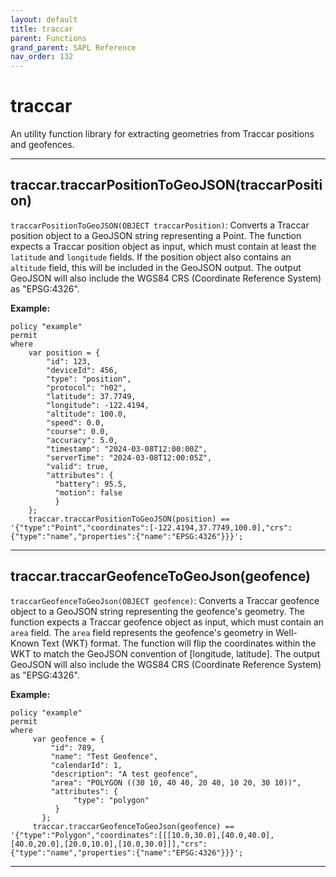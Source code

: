 ```yaml
---
layout: default
title: traccar
parent: Functions
grand_parent: SAPL Reference
nav_order: 132
---
```

# traccar

An utility function library for extracting geometries from Traccar positions and geofences.



---

## traccar.traccarPositionToGeoJSON(traccarPosition)

```traccarPositionToGeoJSON(OBJECT traccarPosition)```: Converts a Traccar position object to a GeoJSON string
representing a Point.
The function expects a Traccar position object as input, which must contain at least the `latitude` and
`longitude` fields.
If the position object also contains an `altitude` field, this will be included in the GeoJSON output.
The output GeoJSON will also include the WGS84 CRS (Coordinate Reference System) as "EPSG:4326".

**Example:**

```sapl
policy "example"
permit
where
    var position = {
        "id": 123,
        "deviceId": 456,
        "type": "position",
        "protocol": "h02",
        "latitude": 37.7749,
        "longitude": -122.4194,
        "altitude": 100.0,
        "speed": 0.0,
        "course": 0.0,
        "accuracy": 5.0,
        "timestamp": "2024-03-08T12:00:00Z",
        "serverTime": "2024-03-08T12:00:05Z",
        "valid": true,
        "attributes": {
          "battery": 95.5,
          "motion": false
          }
    };
    traccar.traccarPositionToGeoJSON(position) == '{"type":"Point","coordinates":[-122.4194,37.7749,100.0],"crs":{"type":"name","properties":{"name":"EPSG:4326"}}}';
```


---

## traccar.traccarGeofenceToGeoJson(geofence)

```traccarGeofenceToGeoJson(OBJECT geofence)```: Converts a Traccar geofence object to a GeoJSON string
representing the geofence's geometry.
The function expects a Traccar geofence object as input, which must contain an `area` field. The `area` field
represents the geofence's geometry in Well-Known Text (WKT) format.
The function will flip the coordinates within the WKT to match the GeoJSON convention of [longitude, latitude].
The output GeoJSON will also include the WGS84 CRS (Coordinate Reference System) as "EPSG:4326".

**Example:**

```sapl
policy "example"
permit
where
     var geofence = {
         "id": 789,
         "name": "Test Geofence",
         "calendarId": 1,
         "description": "A test geofence",
         "area": "POLYGON ((30 10, 40 40, 20 40, 10 20, 30 10))",
         "attributes": {
              "type": "polygon"
          }
       };
     traccar.traccarGeofenceToGeoJson(geofence) == '{"type":"Polygon","coordinates":[[[10.0,30.0],[40.0,40.0],[40.0,20.0],[20.0,10.0],[10.0,30.0]]],"crs":{"type":"name","properties":{"name":"EPSG:4326"}}}';
```


---

